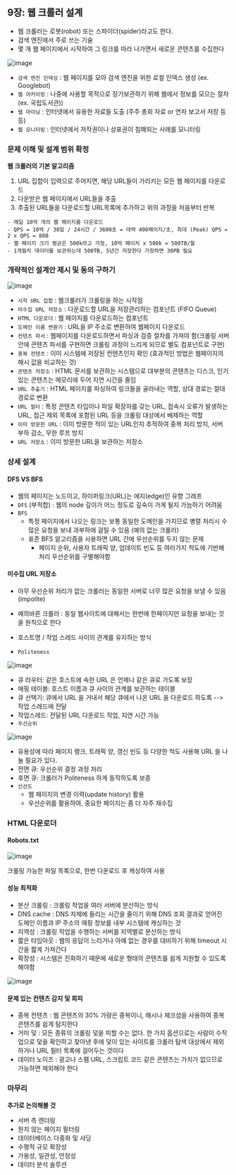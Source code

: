 ## 9장: 웹 크롤러 설계

- 웹 크롤러는 로봇(robot) 또는 스파이더(spider)라고도 한다.
- 검색 엔진에서 주로 쓰는 기술
- 몇 개 웹 페이지에서 시작하여 그 링크를 따라 나가면서 새로운 콘텐츠를 수집한다

![image](https://github.com/rachel5004/23-7-SystemDesignInterview/assets/75432228/a9c8a737-3075-487d-bba0-619e8c82141c)


- `검색 엔진 인덱싱` : 웹 페이지를 모아 검색 엔진을 위한 로컬 인덱스 생성 (ex. Googlebot)
- `웹 아카이빙` : 나중에 사용할 목적으로 장기보관하기 위해 웹에서 정보를 모으는 절차 (ex. 국립도서관))
- `웹 마이닝` : 인터넷에서 유용한 자료들 도출 (주주 총회 자료 or 연차 보고서 저장 등등)
- `웹 모니터링` : 인터넷에서 저작권이나 상표권이 침해되는 사례를 모니터링

### 문제 이해 및 설계 범위 확정

**웹 크롤러의 기본 알고리즘**

1. URL 집합이 입력으로 주어지면, 해당 URL들이 가리키는 모든 웹 페이지를 다운로드
2. 다운받은 웹 페이지에서 URL들을 추출
3. 추출된 URL들을 다운로드할 URL목록에 추가하고 위의 과정을 처음부터 반복

```
- 매달 10억 개의 웹 페이지를 다운로드
- QPS = 10억 / 30일 / 24시간 / 3600초 = 대략 400페이지/초, 최대 (Peak) QPS = 2 x QPS = 800
- 웹 페이지 크기 평균은 500k라고 가정, 10억 페이지 x 500k = 500TB/월
- 1개월치 데이터를 보관하는데 500TB, 5년간 저장한다 가정하면 30PB 필요
```

### 개략적인 설계안 제시 및 동의 구하기


![image](https://github.com/rachel5004/23-7-SystemDesignInterview/assets/75432228/ca8ac07c-25c2-4494-bb02-40f04378261f)


- `시작 URL 집합` : 웹크롤러가 크롤링을 하는 시작점
- `미수집 URL 저장소` : 다운로드할 URL을 저장관리하는 컴포넌트 (FIFO Queue)
- `HTML 다운로더` : 웹 페이지를 다운로드하는 컴포넌트
- `도메인 이름 변환기` : URL을 IP 주소로 변환하여 웹페이지 다운로드
- `컨텐츠 파서` : 웹페이지를 다운로드하면서 파싱과 검증 절차를 가져야 함(크롤링 서버 안에 콘텐츠 파서를 구현하면 크롤링 과정이 느리게 되므로 별도 컴포넌트로 구현)
- `중복 컨텐츠` : 이미 시스템에 저장된 컨텐츠인지 확인 (효과적인 방법은 웹페이지의 해시 값을 비교하는 것)
- `콘텐츠 저장소` : HTML 문서를 보관하는 시스템으로 대부분의 콘텐츠는 디스크, 인기 있는 콘텐츠는 메모리에 두어 지연 시간을 줄임
- `URL 추출기` : HTML 페이지를 파싱하여 링크들을 골라내는 역할, 상대 경로는 절대경로로 변환
- `URL 필터` : 특정 콘텐츠 타입이나 파일 확장자를 갖는 URL, 접속시 오류가 발생하는 URL, 접근 제외 목록에 포함된 URL 등을 크롤링 대상에서 배제하는 역할
- `이미 방문한 URL` : 이미 방문한 적이 있는 URL인지 추적하여 중복 처리 방지, 서버 부하 감소, 무한 루프 방지
- `URL 저장소` : 이미 방문한 URL을 보관하는 저장소

### 상세 설계

#### DFS VS BFS

- 웹의 페이지는 노드이고, 하이퍼링크(URL)는 에지(edge)인 유향 그래프
- `DFS` (부적합) : 웹의 node 깊이가 어느 정도로 깊숙이 가게 될지 가늠하기 어려움
- `BFS`
  - 특정 페이지에서 나오는 링크는 보통 동일한 도메인을 가지므로 병렬 처리시 수 많은 요청을 보내 과부하에 걸릴 수 있음 (예의 없는 크롤러)
  - 표준 BFS 알고리즘을 사용하면 URL 간에 우선순위를 두지 않는 문제
    - 페이지 순위, 사용자 트래픽 양, 업데이트 빈도 등 여러가지 척도에 기반해 처리 우선순위를 구별해야함

#### 미수집 URL 저장소

- 아무 우선순위 처리가 없는 크롤러는 동일한 서버로 너무 많은 요청을 보낼 수 있음(impolite)
- 예의바른 크롤러 : 동일 웹사이트에 대해서는 한번에 한페이지만 요청을 보내는 것을 원칙으로 한다
- 호스트명 / 작업 스레드 사이의 관계를 유지하는 방식

- `Politeness`

![image](https://github.com/rachel5004/23-7-SystemDesignInterview/assets/75432228/a3c2f266-4ea3-475d-b4e7-89cf85c432ae)

  - 큐 라우터: 같은 호스트에 속한 URL 은 언제나 같은 큐로 가도록 보장
  - 매핑 테이블: 호스트 이름과 큐 사이의 관계를 보관하는 테이블
  - 큐 선택기: 큐에서 URL 을 거내서 해당 큐에서 나온 URL 을 다운로드 하도록 --> 작업 스레드에 전달
  - 작업스레드: 전달된 URL 다운로드 작업, 지연 시간 가능
- `우선순위`

![image](https://github.com/rachel5004/23-7-SystemDesignInterview/assets/75432228/f10a6e3c-b1f5-4e2e-ae55-e685c6991a1f)

  - 유용성에 따라 페이지 랭크, 트래픽 양, 갱신 빈도 등 다양한 척도 사용해 URL 을 나눌 필요가 있다.
  - 전면 큐: 우선순위 결정 과정 처리
  - 후면 큐: 크롤러가 Politeness 하게 동작하도록 보증
- `신선도`
  - 웹 페이지의 변경 이력(update history) 활용
  - 우선순위를 활용하여, 중요한 페이지는 좀 더 자주 재수집

### HTML 다운로더

#### Robots.txt

![image](https://github.com/rachel5004/23-7-SystemDesignInterview/assets/75432228/67a98bb7-16a5-4b31-9d61-4c6eb8b31f6b)

크롤링 가능한 파일 목록으로, 한번 다운로드 후 캐싱하여 사용

#### 성능 최적화

- 분산 크롤링 : 크롤링 작업을 여러 서버에 분산하는 방식
- DNS cache : DNS 자체에 들리는 시간을 줄이기 위해 DNS 조회 결과로 얻어진 도메인 이름과 IP 주소의 매핑 정보를 내부 시스템에 캐싱하는 것
- 지역성 : 크롤링 작업을 수행하는 서버를 지역별로 분산하는 방식
- 짧은 타임아웃 : 웹의 응답이 느리거나 아예 없는 경우를 대비하기 위해 timeout 시간을 짧게 가져간다
- 확장성 : 시스템은 진화하기 때문에 새로운 형태의 콘텐츠를 쉽게 지원할 수 있도록 해야함

![image](https://github.com/rachel5004/23-7-SystemDesignInterview/assets/75432228/fda7bc9f-8938-4dc2-a7ff-3e76cc5de877)


#### 문제 있는 컨텐츠 감지 및 회피

- 중복 컨텐츠 : 웹 콘텐츠의 30% 가량은 중복이니, 해시나 체크섬을 사용하여 중복 콘텐츠를 쉽게 탐지한다
- 거미 덫 : 모든 종류의 크롤링 덫을 피할 수는 없다. 한 가지 옵션으로는 사람이 수작업으로 덫을 확인하고 찾아낸 후에 덫이 있는 사이트를 크롤러 탐색 대상에서 제외하거나 URL 필터 목록에 걸어두는 것이다
- 데이터 노이즈 : 광고나 스팸 URL, 스크립트 코드 같은 콘텐츠는 가치가 없으므로 가능하면 제외해야 한다

### 마무리

**추가로 논의해볼 것**

- 서버 측 렌더링
- 원치 않는 페이지 필터링
- 데이터베이스 다중화 및 샤딩
- 수평적 규모 확장성
- 가용성, 일관성, 안정성
- 데이터 분석 솔루션

